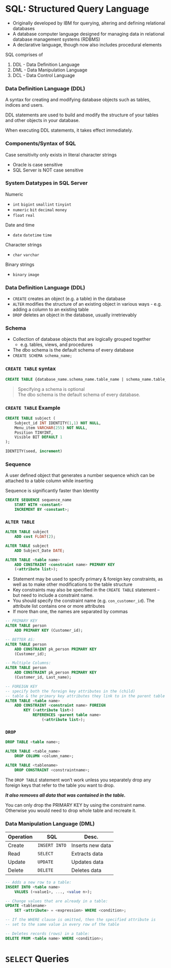# SQL: Structured Query Language

- Originally developed by IBM for querying, altering and defining relational databases
- A database computer language designed for managing data in relational database management systems (RDBMS)
- A declarative language, though now also includes procedural elements

SQL comprises of
1. DDL - Data Definition Language
2. DML - Data Manipulation Language
3. DCL - Data Control Language

### Data Definition Language (DDL)

A syntax for creating and modifying database objects such as tables, indices and users.

DDL statements are used to build and modify the structure of your tables and other objects in your database.

When executing DDL statements, it takes effect immediately.

### Components/Syntax of SQL

Case sensitivity only exists in literal character strings
- Oracle is case sensitive
- SQL Server is NOT case sensitive

### System Datatypes in SQL Server

Numeric
- `int` `bigint` `smallint` `tinyint`
- `numeric` `bit` `decimal` `money`
- `float` `real`

Date and time
- `date` `datetime` `time`

Character strings
- `char` `varchar`

Binary strings
- `binary` `image`

### Data Definition Language (DDL)

- `CREATE` creates an object (e.g. a table) in the database
- `ALTER` modifies the structure of an existing object in various ways - e.g. adding a column to an existing table
- `DROP` deletes an object in the database, usually irretrievably

### Schema

- Collection of database objects that are logically grouped together
    - e.g. tables, views, and procedures
- The dbo schema is the default schema of every database
- `CREATE SCHEMA schema_name;`

### `CREATE TABLE` syntax

```sql
CREATE TABLE {database_name.schema_name.table_name | schema_name.table_name | table_name}
```

> Specifying a schema is optional <br>
> The dbo schema is the default schema of every database.

### `CREATE TABLE` Example

```sql
CREATE TABLE subject (
    Subject_id INT IDENTITY(1,1) NOT NULL,
    Menu_item VARCHAR(255) NOT NULL,
    Position TINYINT,
    Visible BIT DEFAULT 1
);
```
```sql
IDENTITY(seed, increment)
```

### Sequence

A user defined object that generates a number sequence which can be attached to a table column while inserting 

Sequence is significantly faster than Identity

```sql
CREATE SEQUENCE sequence_name
    START WITH <constant>
    INCREMENT BY <constant>;
```

### `ALTER TABLE`

```sql
ALTER TABLE subject
    ADD cost FLOAT(2);

ALTER TABLE subject
    ADD Subject_Date DATE;
```
```sql
ALTER TABLE <table name>
    ADD CONSTRAINT <constraint name> PRIMARY KEY
    (<attribute list>);
```

- Statement may be used to specify primary & foreign key constraints, as well as to make other modifications to the table structure
- Key constraints may also be specified in the `CREATE TABLE` statement – but need to include a constraint name.
- You should specify the constraint name (e.g. `con_customer_id`). The attribute list contains one or more attributes
- If more than one, the names are separated by commas

```sql
-- PRIMARY KEY
ALTER TABLE person
    ADD PRIMARY KEY (Customer_id);

-- BETTER AS:
ALTER TABLE person
    ADD CONSTRAINT pk_person PRIMARY KEY
    (Customer_id);

-- Multiple Columns:
ALTER TABLE person
    ADD CONSTRAINT pk_person PRIMARY KEY
    (Customer_id, Last_name);
```
```sql
-- FOREIGN KEY
-- specify both the foreign key attributes in the (child)
-- table & the primary key attributes they link to in the parent table
ALTER TABLE <table name>
    ADD CONSTRAINT <constraint name> FOREIGN
        KEY (<attribute list>)
            REFERENCES <parent table name>
                (<attribute list>);
```

### `DROP`

```sql
DROP TABLE <table name>;

ALTER TABLE <table_name>
    DROP COLUMN <column_name>;

ALTER TABLE <tablename>
    DROP CONSTRAINT <constraintname>;
```

The `DROP TABLE` statement won’t work unless you separately drop any foreign keys that refer to the table you want to drop.

***It also removes all data that was contained in the table.***

You can only drop the PRIMARY KEY by using the constraint name. Otherwise you would need to drop whole table and recreate it.

### Data Manipulation Language (DML)

Operation | SQL | Desc.
--- | --- | ---
Create | `INSERT INTO` | Inserts new data
Read | `SELECT` | Extracts data
Update | `UPDATE` | Updates data
Delete | `DELETE` | Deletes data

```sql
-- Adds a new row to a table:
INSERT INTO <table name>
    VALUES (<value1>, ..., <value n>);
```

```sql
-- Change values that are already in a table:
UPDATE <tablename>
    SET <attribute> = <expression> WHERE <condition>;

-- If the WHERE clause is omitted, then the specified attribute is
-- set to the same value in every row of the table
```

```sql
-- Deletes records (rows) in a table:
DELETE FROM <table name> WHERE <condition>;
```

# `SELECT` Queries
